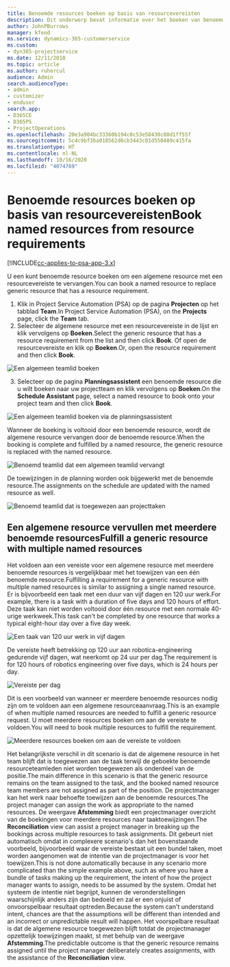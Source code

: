 ```yaml
---
title: Benoemde resources boeken op basis van resourcevereisten
description: Dit onderwerp bevat informatie over het boeken van benoemde resources voor een algemene resourcevereiste.
author: JohnPBurrows
manager: kfend
ms.service: dynamics-365-customerservice
ms.custom:
- dyn365-projectservice
ms.date: 12/11/2018
ms.topic: article
ms.author: ruhercul
audience: Admin
search.audienceType:
- admin
- customizer
- enduser
search.app:
- D365CE
- D365PS
- ProjectOperations
ms.openlocfilehash: 20e3a904bc33360b194c0c53e58430c80d1ff55f
ms.sourcegitcommit: 5c4c9bf3ba018562d6cb3443c01d550489c415fa
ms.translationtype: HT
ms.contentlocale: nl-NL
ms.lasthandoff: 10/16/2020
ms.locfileid: "4074769"
---
```

# <a name="book-named-resources-from-resource-requirements"></a><span data-ttu-id="e174d-103">Benoemde resources boeken op basis van resourcevereisten</span><span class="sxs-lookup"><span data-stu-id="e174d-103">Book named resources from resource requirements</span></span>

[!INCLUDE[cc-applies-to-psa-app-3.x](../includes/cc-applies-to-psa-app-3x.md)]

<span data-ttu-id="e174d-104">U een kunt benoemde resource boeken om een algemene resource met een resourcevereiste te vervangen.</span><span class="sxs-lookup"><span data-stu-id="e174d-104">You can book a named resource to replace generic resource that has a resource requirement.</span></span>

1. <span data-ttu-id="e174d-105">Klik in Project Service Automation (PSA) op de pagina **Projecten** op het tabblad **Team**.</span><span class="sxs-lookup"><span data-stu-id="e174d-105">In Project Service Automation (PSA), on the **Projects** page, click the **Team** tab.</span></span>
2. <span data-ttu-id="e174d-106">Selecteer de algemene resource met een resourcevereiste in de lijst en klik vervolgens op **Boeken**.</span><span class="sxs-lookup"><span data-stu-id="e174d-106">Select the generic resource that has a resource requirement from the list and then click **Book**.</span></span> <span data-ttu-id="e174d-107">Of open de resourcevereiste en klik op **Boeken**.</span><span class="sxs-lookup"><span data-stu-id="e174d-107">Or, open the resource requirement and then click **Book**.</span></span>


![Een algemeen teamlid boeken](media/RM-how-to-14.png)


3. <span data-ttu-id="e174d-109">Selecteer op de pagina **Planningsassistent** een benoemde resource die u wilt boeken naar uw projectteam en klik vervolgens op **Boeken**.</span><span class="sxs-lookup"><span data-stu-id="e174d-109">On the **Schedule Assistant** page, select a named resource to book onto your project team and then click **Book**.</span></span>

![Een algemeen teamlid boeken via de planningsassistent](media/RM-how-to-15.png)

<span data-ttu-id="e174d-111">Wanneer de boeking is voltooid door een benoemde resource, wordt de algemene resource vervangen door de benoemde resource.</span><span class="sxs-lookup"><span data-stu-id="e174d-111">When the booking is complete and fulfilled by a named resource, the generic resource is replaced with the named resource.</span></span>

![Benoemd teamlid dat een algemeen teamlid vervangt](media/RM-how-to-16.png)

<span data-ttu-id="e174d-113">De toewijzingen in de planning worden ook bijgewerkt met de benoemde resource.</span><span class="sxs-lookup"><span data-stu-id="e174d-113">The assignments on the schedule are updated with the named resource as well.</span></span>

![Benoemd teamlid dat is toegewezen aan projecttaken](media/RM-how-to-17.png)

## <a name="fulfill-a-generic-resource-with-multiple-named-resources"></a><span data-ttu-id="e174d-115">Een algemene resource vervullen met meerdere benoemde resources</span><span class="sxs-lookup"><span data-stu-id="e174d-115">Fulfill a generic resource with multiple named resources</span></span>
<span data-ttu-id="e174d-116">Het voldoen aan een vereiste voor een algemene resource met meerdere benoemde resources is vergelijkbaar met het toewijzen van een één benoemde resource.</span><span class="sxs-lookup"><span data-stu-id="e174d-116">Fulfilling a requirement for a generic resource with multiple named resources is similar to assigning a single named resource.</span></span> <span data-ttu-id="e174d-117">Er is bijvoorbeeld een taak met een duur van vijf dagen en 120 uur werk.</span><span class="sxs-lookup"><span data-stu-id="e174d-117">For example, there is a task with a duration of five days and 120 hours of effort.</span></span> <span data-ttu-id="e174d-118">Deze taak kan niet worden voltooid door één resource met een normale 40-urige werkweek.</span><span class="sxs-lookup"><span data-stu-id="e174d-118">This task can't be completed by one resource that works a typical eight-hour day over a five day week.</span></span> 

![Een taak van 120 uur werk in vijf dagen](media/RM-how-to-21.png)

<span data-ttu-id="e174d-120">De vereiste heeft betrekking op 120 uur aan robotica-engineering gedurende vijf dagen, wat neerkomt op 24 uur per dag.</span><span class="sxs-lookup"><span data-stu-id="e174d-120">The requirement is for 120 hours of robotics engineering over five days, which is 24 hours per day.</span></span>

![Vereiste per dag](media/RM-how-to-22.png)

<span data-ttu-id="e174d-122">Dit is een voorbeeld van wanneer er meerdere benoemde resources nodig zijn om te voldoen aan een algemene resourceaanvraag.</span><span class="sxs-lookup"><span data-stu-id="e174d-122">This is an example of when multiple named resources are needed to fulfill a generic resource request.</span></span> <span data-ttu-id="e174d-123">U moet meerdere resources boeken om aan de vereiste te voldoen.</span><span class="sxs-lookup"><span data-stu-id="e174d-123">You will need to book multiple resources to fulfill the requirement.</span></span>

![Meerdere resources boeken om aan de vereiste te voldoen](media/RM-how-to-23.png)

<span data-ttu-id="e174d-125">Het belangrijkste verschil in dit scenario is dat de algemene resource in het team blijft dat is toegewezen aan de taak terwijl de geboekte benoemde resourceteamleden niet worden toegewezen als onderdeel van de positie.</span><span class="sxs-lookup"><span data-stu-id="e174d-125">The main difference in this scenario is that the generic resource remains on the team assigned to the task, and the booked named resource team members are not assigned as part of the position.</span></span> <span data-ttu-id="e174d-126">De projectmanager kan het werk naar behoefte toewijzen aan de benoemde resources.</span><span class="sxs-lookup"><span data-stu-id="e174d-126">The project manager can assign the work as appropriate to the named resources.</span></span> <span data-ttu-id="e174d-127">De weergave **Afstemming** biedt een projectmanager overzicht van de boekingen voor meerdere resources naar taaktoewijzingen.</span><span class="sxs-lookup"><span data-stu-id="e174d-127">The **Reconciliation** view can assist a project manager in breaking up the bookings across multiple resources to task assignments.</span></span> <span data-ttu-id="e174d-128">Dit gebeurt niet automatisch omdat in complexere scenario's dan het bovenstaande voorbeeld, bijvoorbeeld waar de vereiste bestaat uit een bundel taken, moet worden aangenomen wat de intentie van de projectmanager is voor het toewijzen.</span><span class="sxs-lookup"><span data-stu-id="e174d-128">This is not done automatically because in any scenario more complicated than the simple example above, such as where you have a bundle of tasks making up the requirement, the intent of how the project manager wants to assign, needs to be assumed by the system.</span></span> <span data-ttu-id="e174d-129">Omdat het systeem de intentie niet begrijpt, kunnen de veronderstellingen waarschijnlijk anders zijn dan bedoeld en zal er een onjuist of onvoorspelbaar resultaat optreden.</span><span class="sxs-lookup"><span data-stu-id="e174d-129">Because the system can't understand intent, chances are that the assumptions will be different than intended and an incorrect or unpredictable result will happen.</span></span> <span data-ttu-id="e174d-130">Het voorspelbare resultaat is dat de algemene resource toegewezen blijft totdat de projectmanager opzettelijk toewijzingen maakt, st met behulp van de weergave **Afstemming**.</span><span class="sxs-lookup"><span data-stu-id="e174d-130">The predictable outcome is that the generic resource remains assigned until the project manager deliberately creates assignments, with the assistance of the **Reconciliation** view.</span></span>


